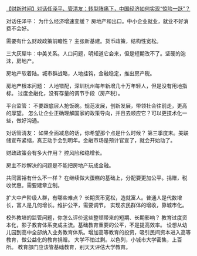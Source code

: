 [【财新时间】对话任泽平、管清友：转型阵痛下，中国经济如何实现“惊险一跃”？](https://video.caixin.com/2021-09-17/101774700.html)



对话任泽平：
为什么经济增速变缓？
房地产和出口。中小企业就业，就业不好消费不会好。

需要有什么财政政策前瞻性？
主张新基建。货币政策，结构性宽松。

三大灰犀牛：中美关系。人口问题，明知道它会来，但是短期改不了。坚硬的泡沫，房地产。

房地产软着陆。城市群战略，人地挂钩，金融稳定，推出房产税。

房地产根本问题：
人地错配，深圳杭州每年新增几十万年轻人，但是没有用地指标。
过度金融化，没有存量的调节手段（房产税）。

平台监管：
不要跟底层人抢饭碗。规范发展，创新发展，带领社会往前走，更高的厚望。
怎么让企业正确理解国家的政策导向，并且去顺应它？可以更技术化一些，做好沟通。


对话管清友：
如果全面减息的话，你希望那个点是什么时候？
第三季度末。美联储宣布紧缩，真正动手会到明年。金融市场是预计官宣了，就会开始动了。

财政政策会有多大作用？
控风险和稳增长。

房主不炒解决的问题是不能把房地产玩成金融。

共同富裕有什么不一样？
在继续做大蛋糕的基础上，分配要更加公平。捐赠，税收优惠。需要建章立制。

扩大中产阶级人群，有哪些难点？
长期货币宽松，造就富人。普通人是代数增长，富人是几何增长。维护公平，需要调节。
实现农民群体的增收，靠城市化。

校外教培的监管问题，你怎么评价这些整顿带来的短期、长期影响？
教育过度资本化，影子教育体系变成主流。基础教育重要的公平，不是提高效率。
设想从幼儿园到高中全部纳入业务教育体系。增加高等教育的投资，吸引民间资本进入高等教育，做公益化的教育捐赠。
大学不怕过剩。以色列，小城市大学密集，上百所。
教育部门应该管基础教育，别天天评估大学教育。